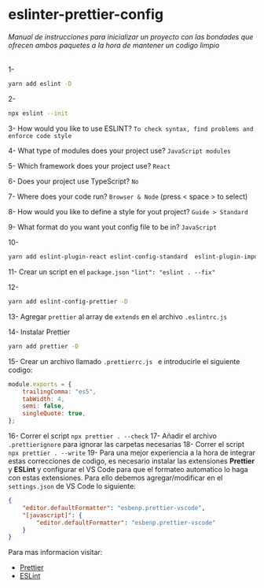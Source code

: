 # eslinter-prettier-config

###### Manual de instrucciones para inicializar un proyecto con las bondades que ofrecen ambos paquetes a la hora de mantener un codigo limpio

1-

```bash
yarn add eslint -D
```

2-

```bash
npx eslint --init
```

3- How would you like to use ESLINT?
`To check syntax, find problems and enforce code style`

4- What type of modules does your project use?
`JavaScript modules`

5- Which framework does your project use?
`React`

6- Does your project use TypeScript?
`No`

7- Where does your code run?
`Browser & Node` (press < space > to select)

8- How would you like to define a style for yout project?
`Guide > Standard`

9- What format do you want yout config file to be in?
`JavaScript`

10-

```bash
yarn add eslint-plugin-react eslint-config-standard  eslint-plugin-import eslint-plugin-node eslint-plugin-promise -D
```

11- Crear un script en el `package.json`
`"lint": "eslint . --fix"`

12-

```bash
yarn add eslint-config-prettier -D
```

13- Agregar `prettier` al array de `extends` en el archivo `.eslintrc.js`

14- Instalar Prettier

```bash
yarn add prettier -D
```

15- Crear un archivo llamado `.prettierrc.js ` e introducirle el siguiente codigo:

```js
module.exports = {
    trailingComma: "es5",
    tabWidth: 4,
    semi: false,
    singleQuote: true,
};
```

16- Correr el script `npx prettier . --check`
17- Añadir el archivo `.prettierignore` para ignorar las carpetas necesarias
18- Correr el script `npx prettier . --write`
19- Para una mejor experiencia a la hora de integrar estas correcciones de codigo, es necesario instalar las extensiones **Prettier** y **ESLint** y configurar el VS Code para que el formateo automatico lo haga con estas extensiones.
Para ello debemos agregar/modificar en el `settings.json` de VS Code lo siguiente:

```json
{
    "editor.defaultFormatter": "esbenp.prettier-vscode",
    "[javascript]": {
        "editor.defaultFormatter": "esbenp.prettier-vscode"
    }
}
```

Para mas informacion visitar:

-   [Prettier]('https://prettier.io/docs/en/configuration.html)
-   [ESLint]('https://eslint.org/docs/user-guide/getting-started')
